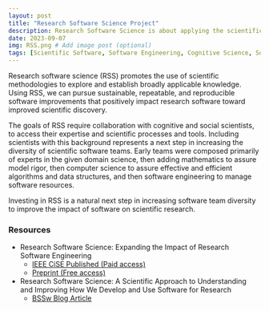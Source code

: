 ```yaml
---
layout: post
title: "Research Software Science Project"
description: Research Software Science is about applying the scientific method to understand and improve how software is developed and used to advance scientific research
date: 2023-09-07
img: RSS.png # Add image post (optional)
tags: [Scientific Software, Software Engineering, Cognitive Science, Social Science] # add tag
---
```

Research software science (RSS) promotes the use of scientific methodologies to explore and establish broadly applicable knowledge. Using RSS, we can pursue sustainable, repeatable, and reproducible software improvements that positively impact research software toward improved scientific discovery.

The goals of RSS require collaboration with cognitive and social scientists, to access their expertise and scientific processes and tools.  Including scientists with this background represents a next step in increasing the diversity of scientific software teams. Early teams were composed primarily of experts in the given domain science, then adding mathematics to assure model rigor, then computer science to assure effective and efficient algorithms and data structures, and then software engineering to manage software resources.  

Investing in RSS is a natural next step in increasing software team diversity to improve the impact of software on scientific research.

### Resources

- Research Software Science: Expanding the Impact of Research Software Engineering
  - [IEEE CiSE Published (Paid access)](https://ieeexplore.ieee.org/document/10078171)
  - [Preprint (Free access)](https://digitalcommons.csbsju.edu/cgi/viewcontent.cgi?article=1035&context=csci_pubs)
- Research Software Science: A Scientific Approach to Understanding and Improving How We Develop and Use Software for Research
  - [BSSw Blog Article](https://bssw.io/blog_posts/research-software-science-a-scientific-approach-to-understanding-and-improving-how-we-develop-and-use-software-for-research)
